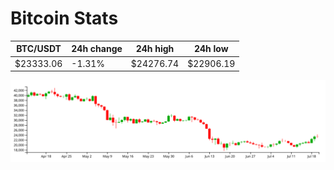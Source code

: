 # Bitcoin Stats

BTC/USDT|24h change|24h high|24h low|
|---|---|---|---|
|$23333.06|-1.31%|$24276.74|$22906.19|

<img src="./chart.svg">
